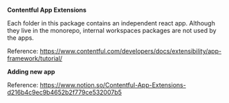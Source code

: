**Contentful App Extensions**

Each folder in this package contains an independent react app. Although they live in the monorepo, internal workspaces packages are not used by the apps.

Reference: https://www.contentful.com/developers/docs/extensibility/app-framework/tutorial/

**Adding new app**

Reference: https://www.notion.so/Contentful-App-Extensions-d216b4c9ec9b4652b2f779ce532007b5

